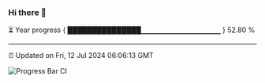 ### Hi there 👋

⏳ Year progress { ███████████████▁▁▁▁▁▁▁▁▁▁▁▁▁▁▁ } 52.80 %

---

⏰ Updated on Fri, 12 Jul 2024 06:06:13 GMT

![Progress Bar CI](https://github.com/liununu/liununu/workflows/Progress%20Bar%20CI/badge.svg)
